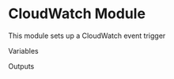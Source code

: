 CloudWatch Module
=================

This module sets up a CloudWatch event trigger

Variables

Outputs

